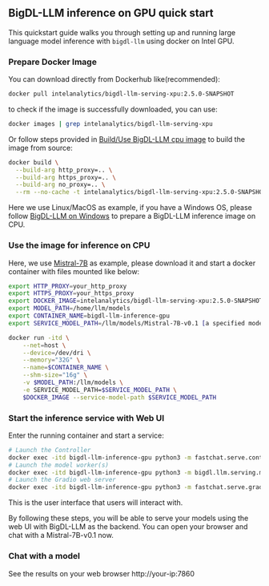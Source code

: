 ## BigDL-LLM inference on GPU quick start

This quickstart guide walks you through setting up and running large language model inference with `bigdl-llm` using docker on Intel GPU. 

### Prepare Docker Image

You can download directly from Dockerhub like(recommended):

```bash
docker pull intelanalytics/bigdl-llm-serving-xpu:2.5.0-SNAPSHOT
```
to check if the image is successfully downloaded, you can use:

```bash
docker images | grep intelanalytics/bigdl-llm-serving-xpu
```

Or follow steps provided in [Build/Use BigDL-LLM cpu image](https://github.com/intel-analytics/BigDL/tree/main/docker/llm/serving/cpu/docker) to build the image from source:
```bash
docker build \
  --build-arg http_proxy=.. \
  --build-arg https_proxy=.. \
  --build-arg no_proxy=.. \
  --rm --no-cache -t intelanalytics/bigdl-llm-serving-xpu:2.5.0-SNAPSHOT .
```

Here we use Linux/MacOS as example, if you have a Windows OS, please follow [BigDL-LLM on Windows](https://github.com/intel-analytics/BigDL/blob/main/docker/llm/README.md#bigdl-llm-on-windows) to prepare a BigDL-LLM inference image on CPU.

### Use the image for inference on CPU

Here, we use [Mistral-7B](https://huggingface.co/mistralai/Mistral-7B-v0.1) as example, please download it and start a docker container with files mounted like below:

```bash
export HTTP_PROXY=your_http_proxy
export HTTPS_PROXY=your_https_proxy
export DOCKER_IMAGE=intelanalytics/bigdl-llm-serving-xpu:2.5.0-SNAPSHOT
export MODEL_PATH=/home/llm/models
export CONTAINER_NAME=bigdl-llm-inference-gpu
export SERVICE_MODEL_PATH=/llm/models/Mistral-7B-v0.1 [a specified model path for running service]

docker run -itd \
    --net=host \
    --device=/dev/dri \
    --memory="32G" \
    --name=$CONTAINER_NAME \
    --shm-size="16g" \
    -v $MODEL_PATH:/llm/models \
    -e SERVICE_MODEL_PATH=$SERVICE_MODEL_PATH \
    $DOCKER_IMAGE --service-model-path $SERVICE_MODEL_PATH
```

### Start the inference service with Web UI

Enter the running container and start a service:

```bash
# Launch the Controller
docker exec -itd bigdl-llm-inference-gpu python3 -m fastchat.serve.controller
# Launch the model worker(s)
docker exec -itd bigdl-llm-inference-gpu python3 -m bigdl.llm.serving.model_worker --model-path /llm/models/Mistral-7B-v0.1  --device cpu
# Launch the Gradio web server
docker exec -itd bigdl-llm-inference-gpu python3 -m fastchat.serve.gradio_web_server --port 7860 
```
This is the user interface that users will interact with.

By following these steps, you will be able to serve your models using the web UI with BigDL-LLM as the backend. You can open your browser and chat with a Mistral-7B-v0.1 now.

### Chat with a model

See the results on your web browser http://your-ip:7860

